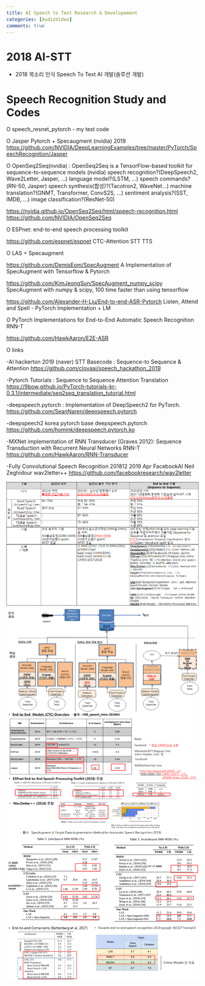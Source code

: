 ```yaml
---
title: AI Speech to Text Research & Developement 
categories: [AudioVideo]
comments: true
---
```


# 2018 AI-STT
  * 2018 목소리 인식 Speech To Text AI 개발(솔루션 개발) 
  

# Speech Recognition Study and Codes

O speech_resnet_pytorch - my test code

O Jasper Pytorch + Specaugment (nvidia) 2019 
https://github.com/NVIDIA/DeepLearningExamples/tree/master/PyTorch/SpeechRecognition/Jasper

O OpenSeq2Seq(nvidia) : OpenSeq2Seq is a TensorFlow-based toolkit for sequence-to-sequence models (nvidia)
speech recognition?(DeepSpeech2, Wave2Letter, Jasper, …) language model?(LSTM, …)
speech commands?(RN-50, Jasper) speech synthesis(합성)?(Tacotron2, WaveNet…) machine translation?(GNMT, Transformer, ConvS2S, …)
sentiment analysis?(SST, IMDB, …) image classification?(ResNet-50)

https://nvidia.github.io/OpenSeq2Seq/html/speech-recognition.html
https://github.com/NVIDIA/OpenSeq2Seq

O ESPnet: end-to-end speech processing toolkit

https://github.com/espnet/espnet  CTC-Attention STT TTS

O LAS + Specaugment   

https://github.com/DemisEom/SpecAugment    A Implementation of SpecAugment with Tensorflow & Pytorch

https://github.com/KimJeongSun/SpecAugment_numpy_scipy  SpecAugment with numpy & scipy, 100 time faster than using tensorflow

https://github.com/Alexander-H-Liu/End-to-end-ASR-Pytorch  Listen, Attend and Spell - PyTorch Implementation + LM

O PyTorch Implementations for End-to-End Automatic Speech Recognition  RNN-T

https://github.com/HawkAaron/E2E-ASR   

O links

-AI hackerton 2019 (naver) STT Basecode : Sequence-to Sequence & Attention 
https://github.com/clovaai/speech_hackathon_2019

-Pytorch Tutorials : Sequence to Sequence Attention Translation 
https://9bow.github.io/PyTorch-tutorials-kr-0.3.1/intermediate/seq2seq_translation_tutorial.html

-deepspeech.pytorch : Implementation of DeepSpeech2 for PyTorch. 
https://github.com/SeanNaren/deepspeech.pytorch

-deepspeech2 korea pytorch   base deepspeech.pytorch
https://github.com/homink/deepspeech.pytorch.ko

-MXNet implementation of RNN Transducer (Graves 2012): Sequence Transduction with Recurrent Neural Networks RNN-T
https://github.com/HawkAaron/RNN-Transducer

-Fully Convolutional Speech Recognition 201812 2019 Apr FacebookAI Neil Zeghidour wav2letter++
https://github.com/facebookresearch/wav2letter

 ![Alt text](/sr/01list.png)
 ![Alt text](/sr/02flows.png)
 ![Alt text](/sr/03ctc.png)
 ![Alt text](/sr/04las.png)
 ![Alt text](/sr/05onlines.png)
 



